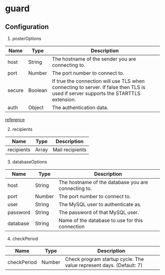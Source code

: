 # guard

## Configuration

1. posterOptions

| Name | Type |Description |
| -- | -- | -- |
| host | String | The hostname of the sender you are connecting to. |
| port | Number | The port number to connect to. |
| secure | Boolean |  If true the connection will use TLS when connecting to server. If false then TLS is used if server supports the STARTTLS extension. |
| auth | Object | The authentication data. |

[reference](https://github.com/nodemailer/nodemailer-wellknown/blob/master/services.json)


2. recipients

| Name | Type |Description |
| -- | -- | -- |
| recipients | Array | Mail recipients |

3. databaseOptions

| Name | Type |Description |
| -- | -- | -- |
| host | String | The hostname of the database you are connecting to. |
| port | Number | The port number to connect to. |
| user | String | The MySQL user to authenticate as. |
| password | String | The password of that MySQL user. |
| database | String | Name of the database to use for this connection |

4. checkPeriod

| Name | Type |Description |
| -- | -- | -- |
| checkPeriod | Number | Check program startup cycle. The value represent days. (Default: 7) |